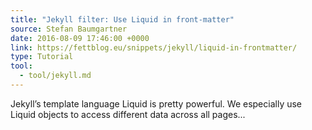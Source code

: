 ```yaml
---
title: "Jekyll filter: Use Liquid in front-matter"
source: Stefan Baumgartner
date: 2016-08-09 17:46:00 +0000
link: https://fettblog.eu/snippets/jekyll/liquid-in-frontmatter/
type: Tutorial
tool:
  - tool/jekyll.md
---
```

Jekyll’s template language Liquid is pretty powerful. We especially use Liquid objects to access different data across all pages...





